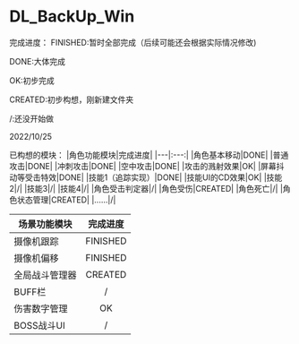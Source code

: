 # DL_BackUp_Win
 
完成进度：
FINISHED:暂时全部完成（后续可能还会根据实际情况修改)

DONE:大体完成

OK:初步完成

CREATED:初步构想，刚新建文件夹 

/:还没开始做

2022/10/25

已构想的模块：
|角色功能模块|完成进度|
|---|:---:|
|角色基本移动|DONE|
|普通攻击|DONE|
|冲刺攻击|DONE|
|空中攻击|DONE|
|攻击的溅射效果|OK|
|屏幕抖动等受击特效|DONE|
|技能1（追踪实现）|DONE|
|技能UI的CD效果|OK|
|技能2|/|
|技能3|/|
|技能4|/|
|角色受击判定器|/|
|角色受伤|CREATED|
|角色死亡|/|
|角色状态管理|CREATED|
|......|/|

|场景功能模块|完成进度|
|---|:---:|
|摄像机跟踪|FINISHED|
|摄像机偏移|FINISHED|
|全局战斗管理器|CREATED|
|BUFF栏|/|
|伤害数字管理|OK|
|BOSS战斗UI|/|
